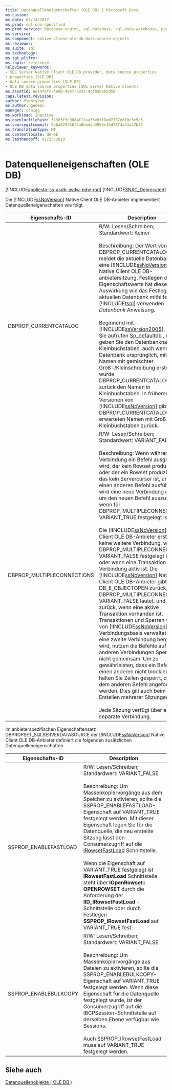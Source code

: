 ```yaml
---
title: Datenquelleneigenschaften (OLE DB) | Microsoft Docs
ms.custom: 
ms.date: 03/14/2017
ms.prod: sql-non-specified
ms.prod_service: database-engine, sql-database, sql-data-warehouse, pdw
ms.service: 
ms.component: native-client-ole-db-data-source-objects
ms.reviewer: 
ms.suite: sql
ms.technology: 
ms.tgt_pltfrm: 
ms.topic: reference
helpviewer_keywords:
- SQL Server Native Client OLE DB provider, data source properties
- properties [OLE DB]
- data source properties [OLE DB]
- OLE DB data source properties [SQL Server Native Client]
ms.assetid: 6e14fefc-4e0b-4847-a833-4cf0abe65d50
caps.latest.revision: 
author: MightyPen
ms.author: genemi
manager: craigg
ms.workload: Inactive
ms.openlocfilehash: 31983f3c9884f12aa33e6ff8ab7397e8f0c3c5c5
ms.sourcegitcommit: 9e6a029456f4a8daddb396bc45d7874a43a47b45
ms.translationtype: MT
ms.contentlocale: de-DE
ms.lasthandoff: 01/25/2018
---
```

# <a name="data-source-properties-ole-db"></a>Datenquelleneigenschaften (OLE DB)
[!INCLUDE[appliesto-ss-asdb-asdw-pdw-md](../../includes/appliesto-ss-asdb-asdw-pdw-md.md)]
[!INCLUDE[SNAC_Deprecated](../../includes/snac-deprecated.md)]

  Die [!INCLUDE[ssNoVersion](../../includes/ssnoversion-md.md)] Native Client OLE DB-Anbieter implementiert Datenquelleneigenschaften wie folgt.  
  
|Eigenschafts-ID|Description|  
|-----------------|-----------------|  
|DBPROP_CURRENTCATALOG|R/W: Lesen/Schreiben; Standardwert: Keiner<br /><br /> Beschreibung: Der Wert von DBPROP_CURRENTCATALOG meldet die aktuelle Datenbank für eine [!INCLUDE[ssNoVersion](../../includes/ssnoversion-md.md)] Native Client OLE DB-anbietersitzung. Festlegen des Eigenschaftswerts hat dieselbe Auswirkung wie das Festlegen der aktuellen Datenbank mithilfe der [!INCLUDE[tsql](../../includes/tsql-md.md)] verwenden *Datenbank* Anweisung.<br /><br /> Beginnend mit [!INCLUDE[ssVersion2005](../../includes/ssversion2005-md.md)], sofern Sie aufrufen [Sp_defaultdb](../../relational-databases/system-stored-procedures/sp-defaultdb-transact-sql.md) , und geben Sie den Datenbanknamen in Kleinbuchstaben, auch wenn die Datenbank ursprünglich, mit einem Namen mit gemischter Groß-/Kleinschreibung erstellt wurde DBPROP_CURRENTCATALOG zurück den Namen in Kleinbuchstaben. In früheren Versionen von [!INCLUDE[ssNoVersion](../../includes/ssnoversion-md.md)] gibt DBPROP_CURRENTCATALOG den erwarteten Namen mit Groß- und Kleinbuchstaben zurück.|  
|DBPROP_MULTIPLECONNECTIONS|R/W: Lesen/Schreiben; Standardwert: VARIANT_FALSE<br /><br /> Beschreibung: Wenn während der Verbindung ein Befehl ausgeführt wird, der kein Rowset produziert, oder der ein Rowset produziert, das kein Servercursor ist, und Sie einen anderen Befehl ausführen, wird eine neue Verbindung erstellt, um den neuen Befehl auszuführen, wenn für DBPROP_MULTIPLECONNECTIONS VARIANT_TRUE festgelegt ist.<br /><br /> Die [!INCLUDE[ssNoVersion](../../includes/ssnoversion-md.md)] Native Client OLE DB-Anbieter erstellt keine weitere Verbindung, wenn DBPROP_MULTIPLECONNECTION VARIANT_FALSE festgelegt ist, oder wenn eine Transaktion für die Verbindung aktiv ist. Die [!INCLUDE[ssNoVersion](../../includes/ssnoversion-md.md)] Native Client OLE DB-Anbieter gibt DB_E_OBJECTOPEN zurück, wenn DBPROP_MULTIPLECONNECTIONS VARIANT_FALSE lautet, und E_FAIL zurück, wenn eine aktive Transaktion vorhanden ist. Transaktionen und Sperren werden von [!INCLUDE[ssNoVersion](../../includes/ssnoversion-md.md)] auf Verbindungsbasis verwaltet. Wenn eine zweite Verbindung hergestellt wird, nutzen die Befehle auf den anderen Verbindungen Sperren nicht gemeinsam. Um zu gewährleisten, dass ein Befehl einen anderen nicht blockiert, halten Sie Zeilen gesperrt, die von dem anderen Befehl angefordert werden. Dies gilt auch beim Erstellen mehrerer Sitzungen.<br /><br /> Jede Sitzung verfügt über eine separate Verbindung.|  
  
 Im anbieterspezifischen Eigenschaftensatz DBPROPSET_SQLSERVERDATASOURCE der [!INCLUDE[ssNoVersion](../../includes/ssnoversion-md.md)] Native Client OLE DB-Anbieter definiert die folgenden zusätzlichen Datenquelleneigenschaften.  
  
|Eigenschafts-ID|Description|  
|-----------------|-----------------|  
|SSPROP_ENABLEFASTLOAD|R/W: Lesen/Schreiben; Standardwert: VARIANT_FALSE<br /><br /> Beschreibung: Um Massenkopiervorgänge aus dem Speicher zu aktivieren, sollte die SSPROP_ENABLEFASTLOAD-Eigenschaft auf VARIANT_TRUE festgelegt werden. Mit dieser Eigenschaft legen Sie für die Datenquelle, die neu erstellte Sitzung lässt den Consumerzugriff auf die [IRowsetFastLoad](../../relational-databases/native-client-ole-db-interfaces/irowsetfastload-ole-db.md) Schnittstelle.<br /><br /> Wenn die Eigenschaft auf VARIANT_TRUE festgelegt ist **IRowsetFastLoad** Schnittstelle steht über **IOpenRowset:: OPENROWSET** durch die Anforderung der **IID_IRowsetFastLoad** -Schnittstelle oder durch Festlegen **SSPROP_IRowsetFastLoad** auf VARIANT_TRUE fest.|  
|SSPROP_ENABLEBULKCOPY|R/W: Lesen/Schreiben; Standardwert: VARIANT_FALSE<br /><br /> Beschreibung: Um Massenkopiervorgänge aus Dateien zu aktivieren, sollte die SSPROP_ENABLEBULKCOPY-Eigenschaft auf VARIANT_TRUE festgelegt werden. Wenn diese Eigenschaft für die Datenquelle festgelegt wurde, ist der Consumerzugriff auf die IBCPSession-Schnittstelle auf derselben Ebene verfügbar wie Sessions.<br /><br /> Auch SSPROP_IRowsetFastLoad muss auf VARIANT_TRUE festgelegt werden.|  
  
## <a name="see-also"></a>Siehe auch  
 [Datenquellenobjekte &#40; OLE DB &#41;](../../relational-databases/native-client-ole-db-data-source-objects/data-source-objects-ole-db.md)  
  
  
